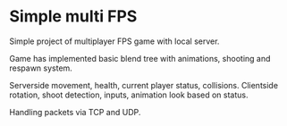 # Simple multi FPS
Simple project of multiplayer FPS game with local server.

Game has implemented basic blend tree with animations, shooting and respawn system.

Serverside movement, health, current player status, collisions.
Clientside rotation, shoot detection, inputs, animation look based on status.

Handling packets via TCP and UDP.
